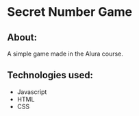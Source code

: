 <h1>Secret Number Game</h1>

<h2>About:</h2>
<p>A simple game made in the Alura course.</p>

<h2>Technologies used:</h2>
<div>
  <ul>
    <li>Javascript</li>
    <li>HTML</li>
    <li>CSS</li>
  </ul>
</div>
